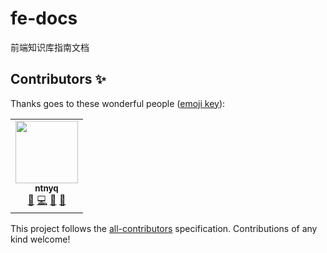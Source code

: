 # fe-docs

前端知识库指南文档

## Contributors ✨

Thanks goes to these wonderful people ([emoji key](https://allcontributors.org/docs/en/emoji-key)):

<!-- ALL-CONTRIBUTORS-LIST:START - Do not remove or modify this section -->
<!-- prettier-ignore-start -->
<!-- markdownlint-disable -->
<table>
  <tr>
    <td align="center"><a href="https://ntnyq.com/"><img src="https://avatars2.githubusercontent.com/u/22659150?v=4?s=100" width="100px;" alt=""/><br /><sub><b>ntnyq</b></sub></a><br /><a href="https://github.com/ntnyq/fe-docs/commits?author=ntnyq" title="Documentation">📖</a> <a href="https://github.com/ntnyq/fe-docs/commits?author=ntnyq" title="Code">💻</a> <a href="#ideas-ntnyq" title="Ideas, Planning, & Feedback">🤔</a> <a href="https://github.com/ntnyq/fe-docs/pulls?q=is%3Apr+reviewed-by%3Antnyq" title="Reviewed Pull Requests">👀</a></td>
  </tr>
</table>

<!-- markdownlint-restore -->
<!-- prettier-ignore-end -->

<!-- ALL-CONTRIBUTORS-LIST:END -->

This project follows the [all-contributors](https://github.com/all-contributors/all-contributors) specification. Contributions of any kind welcome!
